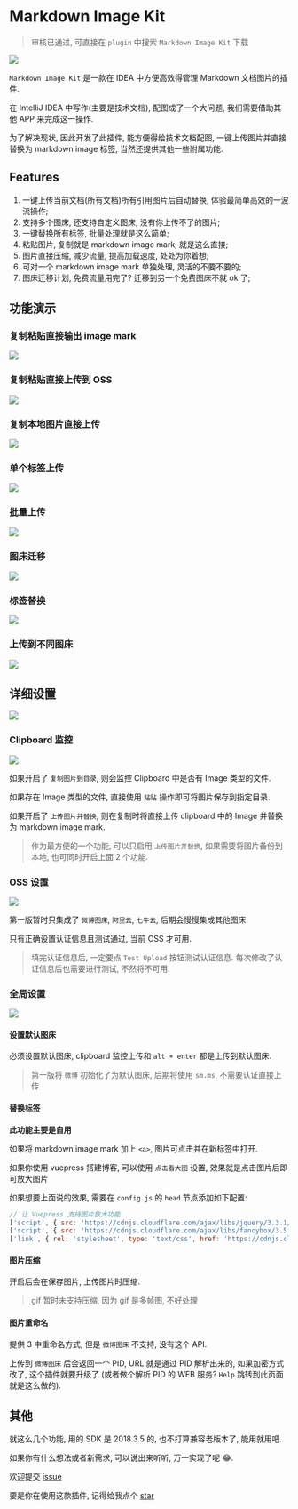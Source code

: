 # Markdown Image Kit

> 审核已通过, 可直接在 `plugin` 中搜索 `Markdown Image Kit` 下载

![](https://dong4j-imgs.oss-cn-hangzhou.aliyuncs.com/oDE4Cl.png)

`Markdown Image Kit` 是一款在 IDEA 中方便高效得管理 Markdown 文档图片的插件. 

在 IntelliJ IDEA 中写作(主要是技术文档), 配图成了一个大问题, 我们需要借助其他 APP 来完成这一操作.

为了解决现状, 因此开发了此插件, 能方便得给技术文档配图, 一键上传图片并直接替换为 markdown image 标签, 当然还提供其他一些附属功能.

## Features

1. 一键上传当前文档(所有文档)所有引用图片后自动替换, 体验最简单高效的一波流操作;
2. 支持多个图床, 还支持自定义图床, 没有你上传不了的图片;
3. 一键替换所有标签, 批量处理就是这么简单;
4. 粘贴图片, 复制就是 markdown image mark, 就是这么直接;
5. 图片直接压缩, 减少流量, 提高加载速度, 处处为你着想;
6. 可对一个 markdown image mark 单独处理, 灵活的不要不要的;
7. 图床迁移计划, 免费流量用完了? 迁移到另一个免费图床不就 ok 了;

## 功能演示

### 复制粘贴直接输出 image mark

![](https://dong4j-imgs.oss-cn-hangzhou.aliyuncs.com/save-image.gif)

### 复制粘贴直接上传到 OSS

![](https://dong4j-imgs.oss-cn-hangzhou.aliyuncs.com/paste-upload.gif)

### 复制本地图片直接上传

![](https://dong4j-imgs.oss-cn-hangzhou.aliyuncs.com/local-image-upload.gif)

### 单个标签上传

![](https://dong4j-imgs.oss-cn-hangzhou.aliyuncs.com/single-upload.gif)

### 批量上传

![](https://dong4j-imgs.oss-cn-hangzhou.aliyuncs.com/multi-upload.gif)

### 图床迁移

![](https://ws4.sinaimg.cn/large/eca7e314gy1g1k4n0baxyg212s0mqdp3.gif)

### 标签替换

![](https://ws2.sinaimg.cn/large/eca7e314gy1g1k4onvf0yg212s0mqdr0.gif)

### 上传到不同图床

![](https://ws1.sinaimg.cn/large/eca7e314gy1g1k4uynr3lg212s0mq4qp.gif)

## 详细设置

![](https://dong4j-imgs.oss-cn-hangzhou.aliyuncs.com/6PRHrK.png)

### Clipboard 监控

![](https://dong4j-imgs.oss-cn-hangzhou.aliyuncs.com/1mY3we.png)

如果开启了 `复制图片到目录`, 则会监控 Clipboard 中是否有 Image 类型的文件.

如果存在 Image 类型的文件, 直接使用 `粘贴` 操作即可将图片保存到指定目录.

如果开启了 `上传图片并替换`, 则在复制时将直接上传 clipboard 中的 Image 并替换为 markdown image mark.

> 作为最方便的一个功能, 可以只启用 `上传图片并替换`, 如果需要将图片备份到本地, 也可同时开启上面 2 个功能.

### OSS 设置

![](https://dong4j-imgs.oss-cn-hangzhou.aliyuncs.com/S5pISR.png)

第一版暂时只集成了 `微博图床`, `阿里云`, `七牛云`, 后期会慢慢集成其他图床.

只有正确设置认证信息且测试通过, 当前 OSS 才可用.

> 填完认证信息后, 一定要点 `Test Upload` 按钮测试认证信息.
> 每次修改了认证信息后也需要进行测试, 不然将不可用.

### 全局设置

![](https://dong4j-imgs.oss-cn-hangzhou.aliyuncs.com/6bqMQc.png)

#### 设置默认图床

必须设置默认图床, clipboard 监控上传和 `alt + enter` 都是上传到默认图床.

> 第一版将 `微博` 初始化了为默认图床, 后期将使用 `sm.ms`, 不需要认证直接上传 

#### 替换标签

**此功能主要是自用**

如果将 markdown image mark 加上 `<a>`, 图片可点击并在新标签中打开.

如果你使用 vuepress 搭建博客, 可以使用 `点击看大图` 设置, 效果就是点击图片后即可放大图片

如果想要上面说的效果, 需要在 `config.js` 的 `head` 节点添加如下配置:

```javascript
// 让 Vuepress 支持图片放大功能
['script', { src: 'https://cdnjs.cloudflare.com/ajax/libs/jquery/3.3.1/jquery.slim.min.js' }],
['script', { src: 'https://cdnjs.cloudflare.com/ajax/libs/fancybox/3.5.2/jquery.fancybox.min.js' }],
['link', { rel: 'stylesheet', type: 'text/css', href: 'https://cdnjs.cloudflare.com/ajax/libs/fancybox/3.5.2/jquery.fancybox.min.css' }]
```

#### 图片压缩

开启后会在保存图片, 上传图片时压缩.

> gif 暂时未支持压缩, 因为 gif 是多帧图, 不好处理

#### 图片重命名

提供 3 中重命名方式, 但是 `微博图床` 不支持, 没有这个 API.

上传到 `微博图床` 后会返回一个 PID, URL 就是通过 PID 解析出来的,
如果加密方式改了, 这个插件就要升级了 (或者做个解析 PID 的 WEB 服务? `Help` 跳转到此页面就是这么做的).

## 其他

就这么几个功能, 用的 SDK 是 2018.3.5 的, 也不打算兼容老版本了, 能用就用吧.

如果你有什么想法或者新需求, 可以说出来听听, 万一实现了呢 😂.

欢迎提交 [issue](https://github.com/dong4j/markdown-image-kit/issues)

要是你在使用这款插件, 记得给我点个 [star](https://github.com/dong4j/markdown-image-kit)


